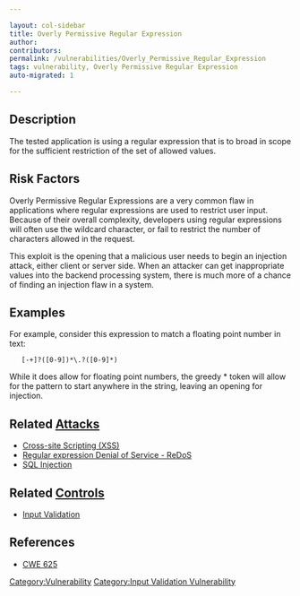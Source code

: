 ```yaml
---

layout: col-sidebar
title: Overly Permissive Regular Expression
author: 
contributors: 
permalink: /vulnerabilities/Overly_Permissive_Regular_Expression
tags: vulnerability, Overly Permissive Regular Expression
auto-migrated: 1

---
```


## Description

The tested application is using a regular expression that is to broad in
scope for the sufficient restriction of the set of allowed values.

## Risk Factors

Overly Permissive Regular Expressions are a very common flaw in
applications where regular expressions are used to restrict user input.
Because of their overall complexity, developers using regular
expressions will often use the wildcard character, or fail to restrict
the number of characters allowed in the request.

This exploit is the opening that a malicious user needs to begin an
injection attack, either client or server side. When an attacker can get
inappropriate values into the backend processing system, there is much
more of a chance of finding an injection flaw in a system.

## Examples

For example, consider this expression to match a floating point number
in text:

`   [-+]?([0-9])*\.?([0-9]*)`

While it does allow for floating point numbers, the greedy \* token will
allow for the pattern to start anywhere in the string, leaving an
opening for injection.

## Related [Attacks](Attacks "wikilink")

  - [Cross-site Scripting
    (XSS)](Cross-site_Scripting_\(XSS\) "wikilink")
  - [Regular expression Denial of Service -
    ReDoS](Regular_expression_Denial_of_Service_-_ReDoS "wikilink")
  - [SQL Injection](SQL_Injection "wikilink")

## Related [Controls](Controls "wikilink")

  - [Input Validation](Input_Validation "wikilink")

## References

  - [CWE 625](http://cwe.mitre.org/data/definitions/625.html)

[Category:Vulnerability](Category:Vulnerability "wikilink")
[Category:Input Validation
Vulnerability](Category:Input_Validation_Vulnerability "wikilink")